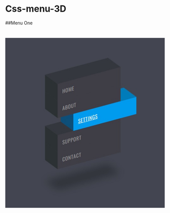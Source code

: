 # Css-menu-3D
##Menu One
<h1 align="center"><img src="assets/images/menu3D.jpeg" alt="Menu 3D print"/>
